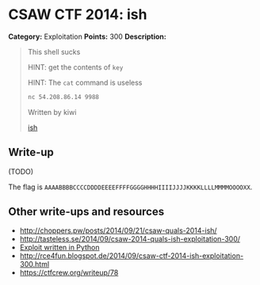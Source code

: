 # CSAW CTF 2014: ish

**Category:** Exploitation
**Points:** 300
**Description:**

> This shell sucks
>
> HINT: get the contents of `key`
>
> HINT: The `cat` command is useless
>
> ```bash
> nc 54.208.86.14 9988
> ```
>
> Written by kiwi
>
> [ish](ish)

## Write-up

(TODO)

The flag is `AAAABBBBCCCCDDDDEEEEFFFFGGGGHHHHIIIIJJJJKKKKLLLLMMMMOOOOXX`.

## Other write-ups and resources

* <http://choppers.pw/posts/2014/09/21/csaw-quals-2014-ish/>
* <http://tasteless.se/2014/09/csaw-2014-quals-ish-exploitation-300/>
* [Exploit written in Python](https://gist.github.com/zachriggle/3670a74f7f6fd74fdaa5)
* <http://rce4fun.blogspot.de/2014/09/csaw-ctf-2014-ish-exploitation-300.html>
* <https://ctfcrew.org/writeup/78>
